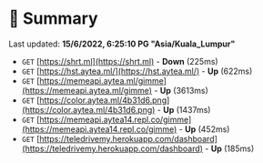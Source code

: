 # 📖 Summary
Last updated: **15/6/2022, 6:25:10 PG "Asia/Kuala_Lumpur"**

- `GET` [https://shrt.ml](https://shrt.ml) - **Down** (225ms)
- `GET` [https://hst.aytea.ml/](https://hst.aytea.ml/) - **Up** (622ms)
- `GET` [https://memeapi.aytea.ml/gimme](https://memeapi.aytea.ml/gimme) - **Up** (3613ms)
- `GET` [https://color.aytea.ml/4b31d6.png](https://color.aytea.ml/4b31d6.png) - **Up** (1437ms)
- `GET` [https://memeapi.aytea14.repl.co/gimme](https://memeapi.aytea14.repl.co/gimme) - **Up** (452ms)
- `GET` [https://teledrivemy.herokuapp.com/dashboard](https://teledrivemy.herokuapp.com/dashboard) - **Up** (185ms)
